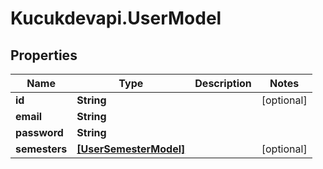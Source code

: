 # Kucukdevapi.UserModel

## Properties

Name | Type | Description | Notes
------------ | ------------- | ------------- | -------------
**id** | **String** |  | [optional] 
**email** | **String** |  | 
**password** | **String** |  | 
**semesters** | [**[UserSemesterModel]**](UserSemesterModel.md) |  | [optional] 


